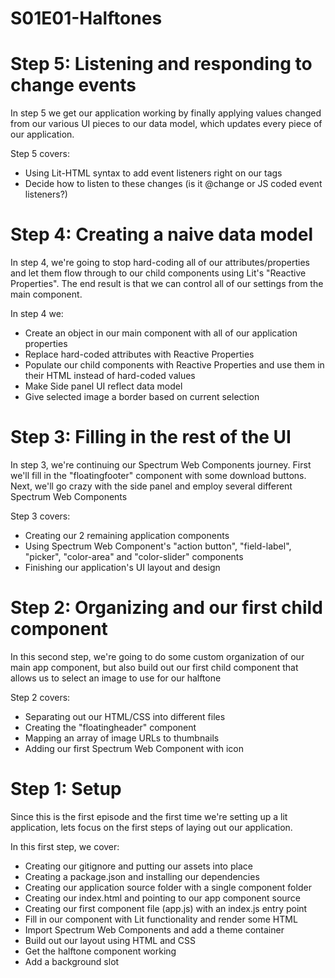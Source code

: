 # S01E01-Halftones

# Step 5: Listening and responding to change events
In step 5 we get our application working by finally applying values changed from our 
various UI pieces to our data model, which updates every piece of our application.

Step 5 covers:

- Using Lit-HTML syntax to add event listeners right on our tags
- Decide how to listen to these changes (is it @change or JS coded event listeners?)

# Step 4: Creating a naive data model
In step 4, we're going to stop hard-coding all of our attributes/properties and let
them flow through to our child components using Lit's "Reactive Properties".
The end result is that we can control all of our settings from the main component.

In step 4 we:

- Create an object in our main component with all of our application properties
- Replace hard-coded attributes with Reactive Properties
- Populate our child components with Reactive Properties and use them in their HTML instead of hard-coded values
- Make Side panel UI reflect data model
- Give selected image a border based on current selection

# Step 3: Filling in the rest of the UI
In step 3, we're continuing our Spectrum Web Components journey. First we'll
fill in the "floatingfooter" component with some download buttons.
Next, we'll go crazy with the side panel and employ several different
Spectrum Web Components

Step 3 covers:

- Creating our 2 remaining application components
- Using Spectrum Web Component's "action button", "field-label", "picker", "color-area" and "color-slider" components
- Finishing our application's UI layout and design

# Step 2: Organizing and our first child component
In this second step, we're going to do some custom organization of our main app component,
but also build out our first child component that allows us to select an image to use for our halftone

Step 2 covers:

- Separating out our HTML/CSS into different files
- Creating the "floatingheader" component
- Mapping an array of image URLs to thumbnails
- Adding our first Spectrum Web Component with icon

# Step 1: Setup
Since this is the first episode and the first time we're setting up a lit application,
lets focus on the first steps of laying out our application.

In this first step, we cover:

- Creating our gitignore and putting our assets into place
- Creating a package.json and installing our dependencies
- Creating our application source folder with a single component folder
- Creating our index.html and pointing to our app component source
- Creating our first component file (app.js) with an index.js entry point
- Fill in our component with Lit functionality and render some HTML
- Import Spectrum Web Components and add a theme container
- Build out our layout using HTML and CSS
- Get the halftone component working
- Add a background slot



